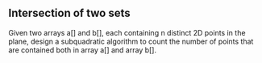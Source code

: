 ## Intersection of two sets

Given two arrays a[] and b[], each containing n distinct 2D points in the plane, design a subquadratic algorithm to count the number of points that are contained both in array a[] and array b[].